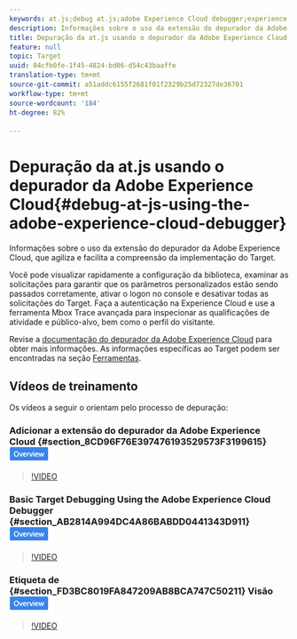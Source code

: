 ```yaml
---
keywords: at.js;debug at.js;adobe Experience Cloud debugger;experience cloud debugger;mbox trace;mbox highlight;debug;debugging
description: Informações sobre o uso da extensão do depurador da Adobe Experience Cloud, que agiliza e facilita a compreensão da implementação do Target.
title: Depuração da at.js usando o depurador da Adobe Experience Cloud
feature: null
topic: Target
uuid: 04cfb0fe-1f45-4824-bd06-d54c43baaffe
translation-type: tm+mt
source-git-commit: a51addc6155f2681f01f2329b25d72327de36701
workflow-type: tm+mt
source-wordcount: '184'
ht-degree: 82%

---
```



# Depuração da at.js usando o depurador da Adobe Experience Cloud{#debug-at-js-using-the-adobe-experience-cloud-debugger}

Informações sobre o uso da extensão do depurador da Adobe Experience Cloud, que agiliza e facilita a compreensão da implementação do Target.

Você pode visualizar rapidamente a configuração da biblioteca, examinar as solicitações para garantir que os parâmetros personalizados estão sendo passados corretamente, ativar o logon no console e desativar todas as solicitações do Target. Faça a autenticação na Experience Cloud e use a ferramenta Mbox Trace avançada para inspecionar as qualificações de atividade e público-alvo, bem como o perfil do visitante.

Revise a [documentação do depurador da Adobe Experience Cloud](https://docs.adobe.com/content/help/en/debugger/using/experience-cloud-debugger.html) para obter mais informações. As informações específicas ao Target podem ser encontradas na seção [Ferramentas](https://docs.adobe.com/content/help/en/debugger/using/tools.html).

## Vídeos de treinamento

Os vídeos a seguir o orientam pelo processo de depuração:

### Adicionar a extensão do depurador da Adobe Experience Cloud  {#section_8CD96F76E397476193529573F3199615} ![Etiqueta de visão geral](/help/assets/overview.png)

>[!VIDEO](https://video.tv.adobe.com/v/23114/)

### Basic Target Debugging Using the Adobe Experience Cloud Debugger {#section_AB2814A994DC4A86BABDD0441343D911} ![Overview badge](/help/assets/overview.png)

>[!VIDEO](https://video.tv.adobe.com/v/23115/)

### Etiqueta de {#section_FD3BC8019FA847209AB8BCA747C50211} Visão ![Geral do Rastreamento da Mbox](/help/assets/overview.png)

>[!VIDEO](https://video.tv.adobe.com/v/23113/)
